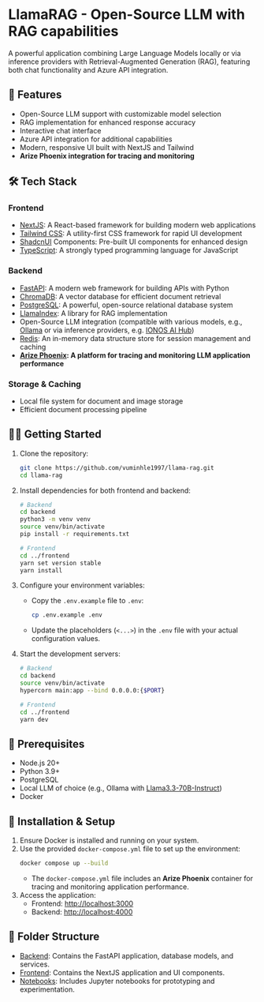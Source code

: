 # LlamaRAG - Open-Source LLM with RAG capabilities

A powerful application combining Large Language Models locally or via inference providers with Retrieval-Augmented Generation (RAG), featuring both chat functionality and Azure API integration.

## 🚀 Features

- Open-Source LLM support with customizable model selection
- RAG implementation for enhanced response accuracy
- Interactive chat interface
- Azure API integration for additional capabilities
- Modern, responsive UI built with NextJS and Tailwind
- **Arize Phoenix integration for tracing and monitoring**

## 🛠️ Tech Stack

### Frontend

- [NextJS](https://nextjs.org/): A React-based framework for building modern web applications
- [Tailwind CSS](https://tailwindcss.com/): A utility-first CSS framework for rapid UI development
- [ShadcnUI](https://ui.shadcn.com/) Components: Pre-built UI components for enhanced design
- [TypeScript](https://www.typescriptlang.org/): A strongly typed programming language for JavaScript

### Backend

- [FastAPI](https://fastapi.tiangolo.com/): A modern web framework for building APIs with Python
- [ChromaDB](https://www.trychroma.com/): A vector database for efficient document retrieval
- [PostgreSQL](https://www.postgresql.org/): A powerful, open-source relational database system
- [LlamaIndex](https://gpt-index.readthedocs.io/): A library for RAG implementation
- Open-Source LLM integration (compatible with various models, e.g., [Ollama](https://ollama.ai/) or via inference providers, e.g. [IONOS AI Hub](https://cloud.ionos.de/managed/ai-model-hub))
- [Redis](https://redis.io/): An in-memory data structure store for session management and caching
- **[Arize Phoenix](https://arize.com/): A platform for tracing and monitoring LLM application performance**

### Storage & Caching

- Local file system for document and image storage
- Efficient document processing pipeline

## 🏃‍♂️ Getting Started

1. Clone the repository:
   ```bash
   git clone https://github.com/vuminhle1997/llama-rag.git
   cd llama-rag
   ```
2. Install dependencies for both frontend and backend:

   ```bash
   # Backend
   cd backend
   python3 -m venv venv
   source venv/bin/activate
   pip install -r requirements.txt

   # Frontend
   cd ../frontend
   yarn set version stable
   yarn install
   ```

3. Configure your environment variables:

   - Copy the `.env.example` file to `.env`:
     ```bash
     cp .env.example .env
     ```
   - Update the placeholders (`<...>`) in the `.env` file with your actual configuration values.

4. Start the development servers:

   ```bash
   # Backend
   cd backend
   source venv/bin/activate
   hypercorn main:app --bind 0.0.0.0:{$PORT}

   # Frontend
   cd ../frontend
   yarn dev
   ```

## 📝 Prerequisites

- Node.js 20+
- Python 3.9+
- PostgreSQL
- Local LLM of choice (e.g., Ollama with [Llama3.3-70B-Instruct](https://ollama.com/library/llama3.3))
- Docker

## 🔧 Installation & Setup

1. Ensure Docker is installed and running on your system.
2. Use the provided `docker-compose.yml` file to set up the environment:
   ```bash
   docker compose up --build
   ```
   - The `docker-compose.yml` file includes an **Arize Phoenix** container for tracing and monitoring application performance.
3. Access the application:
   - Frontend: [http://localhost:3000](http://localhost:3000)
   - Backend: [http://localhost:4000](http://localhost:4000)

## 📂 Folder Structure

- [Backend](./backend): Contains the FastAPI application, database models, and services.
- [Frontend](./frontend): Contains the NextJS application and UI components.
- [Notebooks](./notebooks): Includes Jupyter notebooks for prototyping and experimentation.
